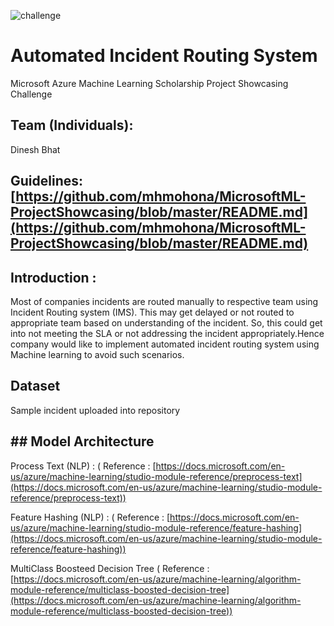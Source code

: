 ![challenge](/images/Banner.png)

# Automated Incident Routing System 

Microsoft Azure Machine Learning Scholarship Project Showcasing Challenge

## Team (Individuals):
 Dinesh Bhat

## Guidelines: [https://github.com/mhmohona/MicrosoftML-ProjectShowcasing/blob/master/README.md](https://github.com/mhmohona/MicrosoftML-ProjectShowcasing/blob/master/README.md)

## Introduction :

Most of companies incidents are routed manually to respective team using Incident Routing system (IMS). This may get delayed or not routed to appropriate team based on understanding of the incident. So, this could get into not meeting the SLA or not addressing the incident appropriately.Hence company would like to implement automated incident routing system using Machine learning to avoid such scenarios.

## Dataset
Sample incident uploaded into repository

## ## Model Architecture
Process Text (NLP) : ( Reference : [https://docs.microsoft.com/en-us/azure/machine-learning/studio-module-reference/preprocess-text](https://docs.microsoft.com/en-us/azure/machine-learning/studio-module-reference/preprocess-text))

Feature Hashing (NLP) : ( Reference : [https://docs.microsoft.com/en-us/azure/machine-learning/studio-module-reference/feature-hashing](https://docs.microsoft.com/en-us/azure/machine-learning/studio-module-reference/feature-hashing))

MultiClass Boosteed Decision Tree ( Reference : [https://docs.microsoft.com/en-us/azure/machine-learning/algorithm-module-reference/multiclass-boosted-decision-tree](https://docs.microsoft.com/en-us/azure/machine-learning/algorithm-module-reference/multiclass-boosted-decision-tree))






